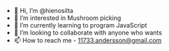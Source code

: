 - 👋 Hi, I’m @hienosilta
- 👀 I’m interested in Mushroom picking
- 🌱 I’m currently learning to program JavaScript
- 💞️ I’m looking to collaborate with anyone who wants
- 📫 How to reach me - 11733.andersson@gmail.com

<!---
hienosilta/hienosilta is a ✨ special ✨ repository because its `README.md` (this file) appears on your GitHub profile.
You can click the Preview link to take a look at your changes.
--->
